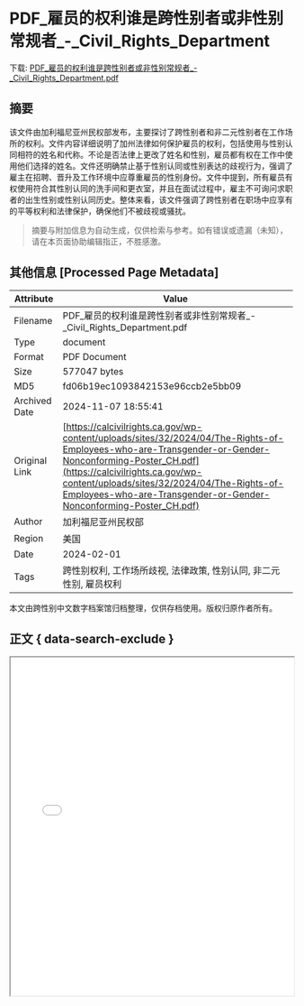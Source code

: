 # PDF_雇员的权利谁是跨性别者或非性别常规者_-_Civil_Rights_Department

<!-- tcd_download_link -->
下载: <a href="../PDF_雇员的权利谁是跨性别者或非性别常规者_-_Civil_Rights_Department.pdf" download>PDF_雇员的权利谁是跨性别者或非性别常规者_-_Civil_Rights_Department.pdf</a>
<!-- tcd_download_link_end -->

## 摘要

<!-- tcd_abstract -->
该文件由加利福尼亚州民权部发布，主要探讨了跨性别者和非二元性别者在工作场所的权利。文件内容详细说明了加州法律如何保护雇员的权利，包括使用与性别认同相符的姓名和代称。不论是否法律上更改了姓名和性别，雇员都有权在工作中使用他们选择的姓名。文件还明确禁止基于性别认同或性别表达的歧视行为，强调了雇主在招聘、晋升及工作环境中应尊重雇员的性别身份。文件中提到，所有雇员有权使用符合其性别认同的洗手间和更衣室，并且在面试过程中，雇主不可询问求职者的出生性别或性别认同历史。整体来看，该文件强调了跨性别者在职场中应享有的平等权利和法律保护，确保他们不被歧视或骚扰。

<!-- tcd_abstract_end -->

> 摘要与附加信息为自动生成，仅供检索与参考。如有错误或遗漏（未知），请在本页面协助编辑指正，不胜感激。

## 其他信息 [Processed Page Metadata]

| Attribute       | Value                                  |
|-----------------|----------------------------------------|
| Filename        | PDF_雇员的权利谁是跨性别者或非性别常规者_-_Civil_Rights_Department.pdf                             |
| Type            | document                                 |
| Format          | PDF Document                               |
| Size            | 577047 bytes                           |
| MD5             | fd06b19ec1093842153e96ccb2e5bb09                                  |
| Archived Date   | 2024-11-07 18:55:41                             |
| Original Link   | [https://calcivilrights.ca.gov/wp-content/uploads/sites/32/2024/04/The-Rights-of-Employees-who-are-Transgender-or-Gender-Nonconforming-Poster_CH.pdf](https://calcivilrights.ca.gov/wp-content/uploads/sites/32/2024/04/The-Rights-of-Employees-who-are-Transgender-or-Gender-Nonconforming-Poster_CH.pdf)                         |
| Author          | 加利福尼亚州民权部                               |
| Region          | 美国                               |
| Date            | 2024-02-01                                 |
| Tags            | 跨性别权利, 工作场所歧视, 法律政策, 性别认同, 非二元性别, 雇员权利                                 |

本文由跨性别中文数字档案馆归档整理，仅供存档使用。版权归原作者所有。


## 正文 { data-search-exclude }

<!-- tcd_main_text -->
<iframe src="../PDF_雇员的权利谁是跨性别者或非性别常规者_-_Civil_Rights_Department.pdf" width="100%" height="600px">
    <p>无法显示PDF，请下载查看。</p>
</iframe>
<!-- tcd_main_text_end -->

